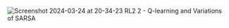![Screenshot 2024-03-24 at 20-34-23 RL2 2 - Q-learning and Variations of SARSA](https://github.com/ArkS0001/CloudSim/assets/113760964/b452d99a-cd5c-4a1d-a285-bbf57f438697)

